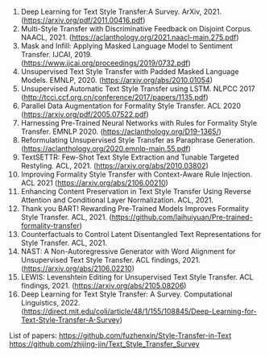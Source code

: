 1. Deep Learning for Text Style Transfer:A Survey. ArXiv, 2021. (https://arxiv.org/pdf/2011.00416.pdf)
1. Multi-Style Transfer with Discriminative Feedback on Disjoint Corpus. NAACL, 2021. (https://aclanthology.org/2021.naacl-main.275.pdf)
2. Mask and Infill: Applying Masked Language Model to Sentiment Transfer. IJCAI, 2019. (https://www.ijcai.org/proceedings/2019/0732.pdf)
3. Unsupervised Text Style Transfer with Padded Masked Language Models. EMNLP, 2020. (https://arxiv.org/abs/2010.01054)
4. Unsupervised Automatic Text Style Transfer using LSTM. NLPCC 2017 (http://tcci.ccf.org.cn/conference/2017/papers/1135.pdf)
5. Parallel Data Augmentation for Formality Style Transfer. ACL 2020 (https://arxiv.org/pdf/2005.07522.pdf)
6. Harnessing Pre-Trained Neural Networks with Rules for Formality Style Transfer. EMNLP 2020. (https://aclanthology.org/D19-1365/)
7. Reformulating Unsupervised Style Transfer as Paraphrase Generation. (https://aclanthology.org/2020.emnlp-main.55.pdf)
8. TextSETTR: Few-Shot Text Style Extraction and Tunable Targeted Restyling. ACL, 2021. (https://arxiv.org/abs/2010.03802)
9. Improving Formality Style Transfer with Context-Aware Rule Injection. ACL 2021 (https://arxiv.org/abs/2106.00210)
10. Enhancing Content Preservation in Text Style Transfer Using Reverse Attention and Conditional Layer Normalization. ACL, 2021. 
11. Thank you BART! Rewarding Pre-Trained Models Improves Formality Style Transfer. ACL, 2021. (https://github.com/laihuiyuan/Pre-trained-formality-transfer)
12. Counterfactuals to Control Latent Disentangled Text Representations for Style Transfer. ACL, 2021. 
13. NAST: A Non-Autoregressive Generator with Word Alignment for Unsupervised Text Style Transfer. ACL findings, 2021. (https://arxiv.org/abs/2106.02210)
14. LEWIS: Levenshtein Editing for Unsupervised Text Style Transfer. ACL findings, 2021. (https://arxiv.org/abs/2105.08206)
15. Deep Learning for Text Style Transfer: A Survey. Computational Linguistics, 2022. (https://direct.mit.edu/coli/article/48/1/155/108845/Deep-Learning-for-Text-Style-Transfer-A-Survey)

List of papers: 
https://github.com/fuzhenxin/Style-Transfer-in-Text
https://github.com/zhijing-jin/Text_Style_Transfer_Survey
